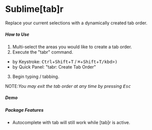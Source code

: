 # Sublime[tab]r
Replace your current selections with a dynamically created tab order.

##### How to Use
1. Multi-select the areas you would like to create a tab order.
2. Execute the "tabr" command.
  * by Keystroke: <kbd>Ctrl</kbd>+<kbd>Shift</kbd>+<kbd>T</kbd> / <kbd>⌘</kbd>+<kbd>Shift</kbd>+<kbd>T/kbd>)
  * by Quick Panel: "tabr: Create Tab Order"
3. Begin typing / tabbing.

NOTE:_You may exit the tab order at any time by pressing <kbd>Esc</kbd>_

##### Demo

##### Package Features
* Autocomplete with tab will still work while [tab]r is active.

<!---
---

### Install via Package Control
* Open Sublime Text 2/3
* Access your Command Palette <kbd>Ctrl</kbd>+<kbd>Shift</kbd>+<kbd>P</kbd> for Windows/Linux or <kbd>⌘</kbd>+<kbd>Shift</kbd>+<kbd>P</kbd> for Mac.
* Type "Package Control: Install Package" ... Press ENTER.
* Search for "SublimeTabr" ... Press ENTER.
* Done!
 -->
